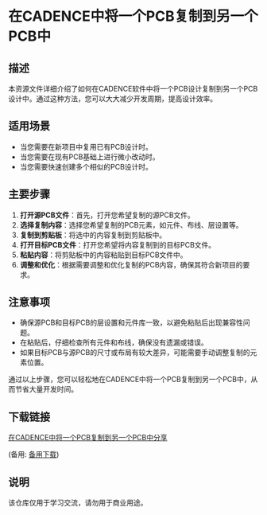 # 在CADENCE中将一个PCB复制到另一个PCB中

## 描述

本资源文件详细介绍了如何在CADENCE软件中将一个PCB设计复制到另一个PCB设计中。通过这种方法，您可以大大减少开发周期，提高设计效率。

## 适用场景

- 当您需要在新项目中复用已有PCB设计时。
- 当您需要在现有PCB基础上进行微小改动时。
- 当您需要快速创建多个相似的PCB设计时。

## 主要步骤

1. **打开源PCB文件**：首先，打开您希望复制的源PCB文件。
2. **选择复制内容**：选择您希望复制的PCB元素，如元件、布线、层设置等。
3. **复制到剪贴板**：将选中的内容复制到剪贴板中。
4. **打开目标PCB文件**：打开您希望将内容复制到的目标PCB文件。
5. **粘贴内容**：将剪贴板中的内容粘贴到目标PCB文件中。
6. **调整和优化**：根据需要调整和优化复制的PCB内容，确保其符合新项目的要求。

## 注意事项

- 确保源PCB和目标PCB的层设置和元件库一致，以避免粘贴后出现兼容性问题。
- 在粘贴后，仔细检查所有元件和布线，确保没有遗漏或错误。
- 如果目标PCB与源PCB的尺寸或布局有较大差异，可能需要手动调整复制的元素位置。

通过以上步骤，您可以轻松地在CADENCE中将一个PCB复制到另一个PCB中，从而节省大量开发时间。

## 下载链接
[在CADENCE中将一个PCB复制到另一个PCB中分享](https://pan.quark.cn/s/6bbf18370fc9) 

(备用: [备用下载](https://pan.baidu.com/s/1MJtgHI4phyD9sbMzhgW9Fw?pwd=1234))

## 说明

该仓库仅用于学习交流，请勿用于商业用途。
